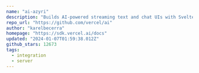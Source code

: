 ```yaml
---
name: "ai-azyri"
description: "Builds AI-powered streaming text and chat UIs with Svelte support."
repo_url: "https://github.com/vercel/ai"
author: "karelbecerra"
homepage: "https://sdk.vercel.ai/docs"
updated: "2024-01-07T01:59:38.012Z"
github_stars: 12673
tags: 
  - integration
  - server
---
```

